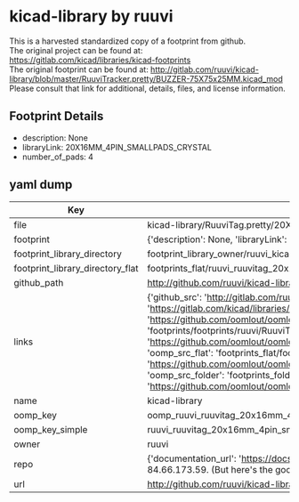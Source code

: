 # kicad-library by ruuvi  
This is a harvested standardized copy of a footprint from github.  
The original project can be found at:  
https://gitlab.com/kicad/libraries/kicad-footprints  
The original footprint can be found at:
http://gitlab.com/ruuvi/kicad-library/blob/master/RuuviTracker.pretty/BUZZER-75X75x25MM.kicad_mod
Please consult that link for additional, details, files, and license information.  
## Footprint Details
* description: None  
* libraryLink: 20X16MM_4PIN_SMALLPADS_CRYSTAL  
* number_of_pads: 4  
## yaml dump  
| Key | Value |  
| --- | --- |  
| file | kicad-library/RuuviTag.pretty/20X16MM_4PIN_SMALLPADS_CRYSTAL.kicad_mod |  
| footprint | {'description': None, 'libraryLink': '20X16MM_4PIN_SMALLPADS_CRYSTAL', 'number_of_pads': 4} |  
| footprint_library_directory | footprint_library_owner/ruuvi_kicad-library |  
| footprint_library_directory_flat | footprints_flat/ruuvi_ruuvitag_20x16mm_4pin_smallpads_crystal/working |  
| github_path | http://github.com/ruuvi/kicad-library/blob/master/RuuviTag.pretty/20X16MM_4PIN_SMALLPADS_CRYSTAL.kicad_mod |  
| links | {'github_src': 'http://gitlab.com/ruuvi/kicad-library/blob/master/RuuviTracker.pretty/BUZZER-75X75x25MM.kicad_mod', 'github_src_repo': 'https://gitlab.com/kicad/libraries/kicad-footprints', 'oomp_bot': 'footprints/ruuvi_ruuvitag_20x16mm_4pin_smallpads_crystal/working', 'oomp_bot_github': 'https://github.com/oomlout/oomlout_oomp_footprint_bot/tree/main/footprints/ruuvi_ruuvitag_20x16mm_4pin_smallpads_crystal/working', 'oomp_doc': 'footprints/footprints/ruuvi/RuuviTag/20X16MM_4PIN_SMALLPADS_CRYSTAL/working/', 'oomp_doc_github': 'https://github.com/oomlout/oomlout_oomp_footprint_doc/tree/main/footprints/footprints/ruuvi/RuuviTag/20X16MM_4PIN_SMALLPADS_CRYSTAL/working', 'oomp_src_flat': 'footprints_flat/footprints_flat/ruuvi_ruuvitag_20x16mm_4pin_smallpads_crystal/working', 'oomp_src_flat_github': 'https://github.com/oomlout/oomlout_oomp_footprint_src/tree/main/footprints_flat/ruuvi_ruuvitag_20x16mm_4pin_smallpads_crystal/working', 'oomp_src_folder': 'footprints_folder/footprints_folder/ruuvi/RuuviTag/20X16MM_4PIN_SMALLPADS_CRYSTAL/working', 'oomp_src_folder_github': 'https://github.com/oomlout/oomlout_oomp_footprint_src/tree/main/footprints_folder/ruuvi/RuuviTag/20X16MM_4PIN_SMALLPADS_CRYSTAL/working'} |  
| name | kicad-library |  
| oomp_key | oomp_ruuvi_ruuvitag_20x16mm_4pin_smallpads_crystal |  
| oomp_key_simple | ruuvi_ruuvitag_20x16mm_4pin_smallpads_crystal |  
| owner | ruuvi |  
| repo | {'documentation_url': 'https://docs.github.com/rest/overview/resources-in-the-rest-api#rate-limiting', 'message': "API rate limit exceeded for 84.66.173.59. (But here's the good news: Authenticated requests get a higher rate limit. Check out the documentation for more details.)"} |  
| url | http://github.com/ruuvi/kicad-library |  


